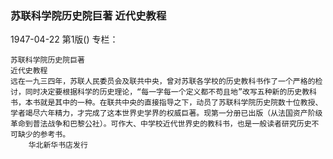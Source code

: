 ### 苏联科学院历史院巨著  近代史教程

1947-04-22
第1版()
专栏：

    苏联科学院历史院巨著
    近代史教程
    远在一九三四年，苏联人民委员会及联共中央，曾对苏联各学校的历史教科书作了一个严格的检讨，同时决定要根据科学的历史理论，“每一字每一个定义都不苟且地”改写五种新的历史教科书，本书就是其中的一种。在联共中央的直接指导之下，动员了苏联科学院历史院数十位教授、学者竭尽六年精力，才完成了这本世界史学界的权威巨著。现第一分册已出版（从法国资产阶级革命到普法战争和巴黎公社）。可作大、中学校近代世界史的教科书，也是一般读者研究历史不可缺少的参考书。
        华北新华书店发行
